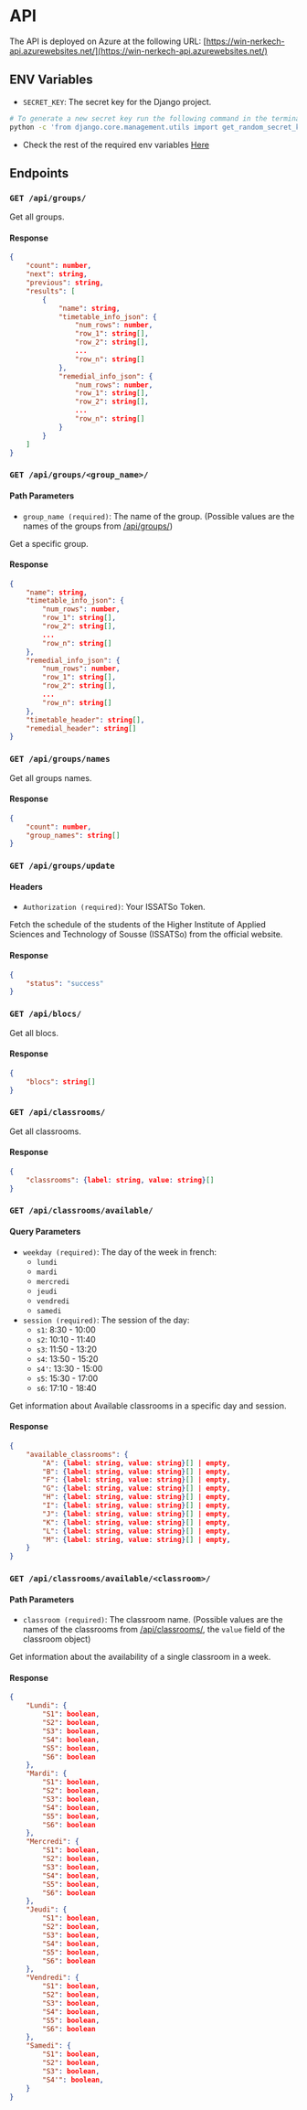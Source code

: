 # API

The API is deployed on Azure at the following URL: [https://win-nerkech-api.azurewebsites.net/](https://win-nerkech-api.azurewebsites.net/)

## ENV Variables

- `SECRET_KEY`: The secret key for the Django project.

```bash
# To generate a new secret key run the following command in the terminal and copy the output.
python -c 'from django.core.management.utils import get_random_secret_key; print(get_random_secret_key())'
```

- Check the rest of the required env variables [Here](./.env.sample)

## Endpoints

### `GET /api/groups/`

Get all groups.

#### Response

```json
{
    "count": number,
    "next": string,
    "previous": string,
    "results": [
        {
            "name": string,
            "timetable_info_json": {
                "num_rows": number,
                "row_1": string[],
                "row_2": string[],
                ...
                "row_n": string[]
            },
            "remedial_info_json": {
                "num_rows": number,
                "row_1": string[],
                "row_2": string[],
                ...
                "row_n": string[]
            }
        }
    ]
}
```

### `GET /api/groups/<group_name>/`

#### Path Parameters

- `group_name (required)`: The name of the group. (Possible values are the names of the groups from [/api/groups/](#get-apigroupsnames))

Get a specific group.

#### Response

```json
{
    "name": string,
    "timetable_info_json": {
        "num_rows": number,
        "row_1": string[],
        "row_2": string[],
        ...
        "row_n": string[]
    },
    "remedial_info_json": {
        "num_rows": number,
        "row_1": string[],
        "row_2": string[],
        ...
        "row_n": string[]
    },
    "timetable_header": string[],
    "remedial_header": string[]
}
```

### `GET /api/groups/names`

Get all groups names.

#### Response

```json
{
    "count": number,
    "group_names": string[]
}
```

### `GET /api/groups/update`

#### Headers

- `Authorization (required)`: Your ISSATSo Token.

Fetch the schedule of the students of the Higher Institute of Applied Sciences and Technology of Sousse (ISSATSo) from the official website.

#### Response

```json
{
    "status": "success"
}
```

### `GET /api/blocs/`

Get all blocs.

#### Response

```json
{
    "blocs": string[]
}
```

### `GET /api/classrooms/`

Get all classrooms.

#### Response

```json
{
    "classrooms": {label: string, value: string}[]
}
```

### `GET /api/classrooms/available/`

#### Query Parameters

- `weekday (required)`: The day of the week in french:
  - `lundi`
  - `mardi`
  - `mercredi`
  - `jeudi`
  - `vendredi`
  - `samedi`
- `session (required)`: The session of the day:
  - `s1`: 8:30 - 10:00
  - `s2`: 10:10 - 11:40
  - `s3`: 11:50 - 13:20
  - `s4`: 13:50 - 15:20
  - `s4'`: 13:30 - 15:00
  - `s5`: 15:30 - 17:00
  - `s6`: 17:10 - 18:40

Get information about Available classrooms in a specific day and session.

#### Response

```json
{
    "available_classrooms": {
        "A": {label: string, value: string}[] | empty,
        "B": {label: string, value: string}[] | empty,
        "F": {label: string, value: string}[] | empty,
        "G": {label: string, value: string}[] | empty,
        "H": {label: string, value: string}[] | empty,
        "I": {label: string, value: string}[] | empty,
        "J": {label: string, value: string}[] | empty,
        "K": {label: string, value: string}[] | empty,
        "L": {label: string, value: string}[] | empty,
        "M": {label: string, value: string}[] | empty,
    }
}
```

### `GET /api/classrooms/available/<classroom>/`

#### Path Parameters

- `classroom (required)`: The classroom name. (Possible values are the names of the classrooms from [/api/classrooms/](#get-apiclassrooms), the `value` field of the classroom object)

Get information about the availability of a single classroom in a week.

#### Response

```json
{
    "Lundi": {
        "S1": boolean,
        "S2": boolean,
        "S3": boolean,
        "S4": boolean,
        "S5": boolean,
        "S6": boolean
    },
    "Mardi": {
        "S1": boolean,
        "S2": boolean,
        "S3": boolean,
        "S4": boolean,
        "S5": boolean,
        "S6": boolean
    },
    "Mercredi": {
        "S1": boolean,
        "S2": boolean,
        "S3": boolean,
        "S4": boolean,
        "S5": boolean,
        "S6": boolean
    },
    "Jeudi": {
        "S1": boolean,
        "S2": boolean,
        "S3": boolean,
        "S4": boolean,
        "S5": boolean,
        "S6": boolean
    },
    "Vendredi": {
        "S1": boolean,
        "S2": boolean,
        "S3": boolean,
        "S4": boolean,
        "S5": boolean,
        "S6": boolean
    },
    "Samedi": {
        "S1": boolean,
        "S2": boolean,
        "S3": boolean,
        "S4'": boolean,
    }
}
```
